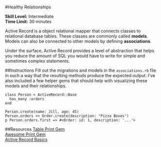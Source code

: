 #Healthy Relationships

__Skill Level:__ Intermediate  
__Time Limit:__ 30 minutes

Active Record is a object relational mapper that connects classes to relational database tables. These classes are commonly called __models__. Models can also be connected to other models by defining __associations__.

Under the surface, Active Record provides a level of abstraction that helps you reduce the amount of SQL you would have to write for simple and sometimes complex statements.

##Instructions
Fill out the migrations and models in the `associations.rb` file in such a way that the resulting methods produce the expected output. I've also included a few helper gems that should help with visualizing these models and their relationships.

```
class Person < ActiveRecord::Base  
  has_many :orders  
end

Person.create(name: Jill, age: 45)  
Person.orders << Order.create(description: "Pizza Boxes")  
p Person.orders.first => #<Order: id: 1, description: '...'>
```

##Resources
[Table Print Gem](http://tableprintgem.com/)  
[Awesome Print Gem](https://github.com/michaeldv/awesome_print)  
[Active Record Basics](http://guides.rubyonrails.org/active_record_basics.html)

